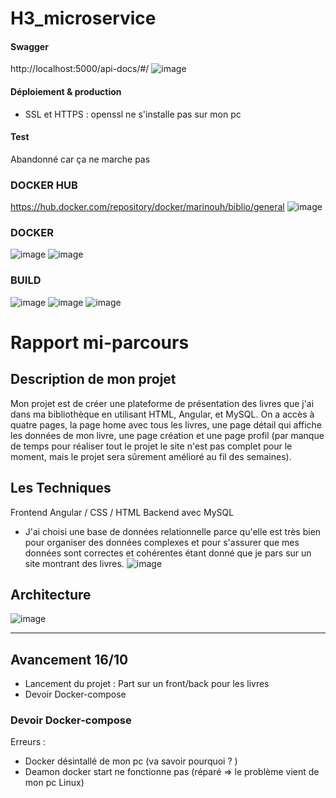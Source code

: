 # H3_microservice

#### Swagger
http://localhost:5000/api-docs/#/
![image](https://github.com/Leadersheepy/H3_microservice/assets/43178189/a60f6719-ee7a-4424-b552-463a609de91c)


#### Déploiement & production 
- SSL et HTTPS : openssl ne s'installe pas sur mon pc

#### Test
Abandonné car ça ne marche pas 

### DOCKER HUB
https://hub.docker.com/repository/docker/marinouh/biblio/general
![image](https://github.com/Leadersheepy/H3_microservice/assets/43178189/d8044522-bc8a-4839-a6ed-3f3222c21a78)


### DOCKER
![image](https://github.com/Leadersheepy/H3_microservice/assets/43178189/72d2c0c6-8121-4206-856a-b7d01f64c95d)
![image](https://github.com/Leadersheepy/H3_microservice/assets/43178189/a972c1ba-ea38-45f2-8019-b1fc4e9ea2b2)

### BUILD
![image](https://github.com/Leadersheepy/H3_microservice/assets/43178189/7ad4295e-7d52-468a-b8b5-c9c9c29edf94)
![image](https://github.com/Leadersheepy/H3_microservice/assets/43178189/f71d0177-01e0-4529-a70a-6b734e085c4a)
![image](https://github.com/Leadersheepy/H3_microservice/assets/43178189/02b76d2b-cd2f-4a8e-906a-4e4ac6d64f9f)




# Rapport mi-parcours

## Description de mon projet
Mon projet est de créer une plateforme de présentation des livres que j'ai dans ma bibliothèque en utilisant HTML, Angular, et MySQL. On a accès à quatre pages, la page home avec tous les livres, une page détail qui affiche les données de mon livre, une page création et une page profil (par manque de temps pour réaliser tout le projet le site n'est pas complet pour le moment, mais le projet sera sûrement amélioré au fil des semaines).

## Les Techniques
Frontend Angular / CSS / HTML 
Backend avec MySQL
- J'ai choisi une base de données relationnelle parce qu'elle est très bien pour organiser des données complexes et pour s'assurer que mes données sont correctes et cohérentes étant donné que je pars sur un site montrant des livres.
![image](https://github.com/Leadersheepy/H3_microservice/assets/43178189/eba806d9-94b6-4fb5-983d-52b893a351bb)


## Architecture
![image](https://github.com/Leadersheepy/H3_microservice/assets/43178189/25a4d0aa-b910-4d21-9956-fcd59b7249d0)


--------------------------------------------------------
## Avancement 16/10
- Lancement du projet : Part sur un front/back pour les livres
- Devoir Docker-compose

### Devoir Docker-compose
Erreurs :
- Docker désintallé de mon pc (va savoir pourquoi ? )
- Deamon docker start ne fonctionne pas (réparé => le problème vient de mon pc Linux)
